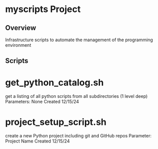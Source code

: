 # myscripts Project

## Overview
Infrastructure scripts to automate the management of the programming environment 

## Scripts
# get_python_catalog.sh	
get a listing of all python scripts from all subdirectories (1 level deep) 
Parameters: None 
Created 12/15/24

# project_setup_script.sh
create a new Python project including git and GitHub repos
Parameter: Project Name 
Created 12/15/24
